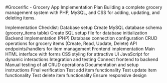 #Grocerific - Grocery App Implementation Plan
Building a complete grocery management system with PHP, MySQL, and CSS for adding, updating, and deleting items.

Implementation Checklist:
 Database setup
 Create MySQL database schema (grocery_items table)
 Create SQL setup file for database initialization
 Backend implementation (PHP)
 Database connection configuration
 CRUD operations for grocery items (Create, Read, Update, Delete)
 API endpoints/handlers for item management
 Frontend implementation
 Main HTML interface with forms
 CSS styling for attractive UI
 JavaScript for dynamic interactions
 Integration and testing
 Connect frontend to backend
 Manual testing of all CRUD operations
 Documentation and setup instructions
 Final verification
 Test add item functionality
 Test update item functionality
 Test delete item functionality
 Ensure responsive design
